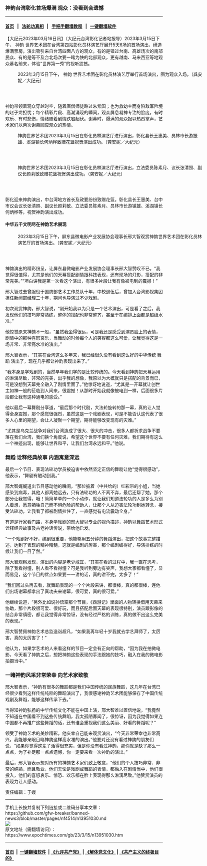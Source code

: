 ### 神韵台湾彰化首场爆满 观众：没看到会遗憾
------------------------

#### [首页](https://github.com/gfw-breaker/banned-news3/blob/master/README.md) &nbsp;&nbsp;|&nbsp;&nbsp; [法轮功真相](https://github.com/begood0513/basic/blob/master/README.md)  &nbsp;&nbsp;|&nbsp;&nbsp; [手把手翻墙教程](https://github.com/gfw-breaker/guides/wiki)  &nbsp;&nbsp;|&nbsp;&nbsp; [一键翻墙软件](https://github.com/gfw-breaker/nogfw/blob/master/README.md)  



<div><p>
 【大纪元2023年03月16日讯】（大纪元台湾彰化记者站报导）2023年3月15日下午，
 <ok href="https://www.epochtimes.com/gb/tag/%E7%A5%9E%E9%9F%B5.html">
  神韵
 </ok>
 世界艺术团在台湾第四站彰化员林演艺厅展开5天6场的首场演出，缔造爆满票房，演出吸引来自台湾四面八方的观众，有的是错过台南、高雄场次的南部民众、有的是等不及台北场次要一睹为快的北部观众，更有越南、马来西亚等地观众慕名前来，体验“世界第一秀”的视听震撼。
</p>
<figure aria-describedby="caption-attachment-13951033" class="wp-caption aligncenter" id="attachment_13951033" style="width: 600px">
 <ok href="https://i.epochtimes.com/assets/uploads/2023/03/id13951033-230315093325100815.jpg" target="_blank">
  <img alt="" class="size-large wp-image-13951033" src="https://i.epochtimes.com/assets/uploads/2023/03/id13951033-230315093325100815-600x400.jpg" title=""/>
 </ok>
 <br/><figcaption class="wp-caption-text" id="caption-attachment-13951033">
  2023年3月15日下午，
  <ok href="https://www.epochtimes.com/gb/tag/%E7%A5%9E%E9%9F%B5.html">
   神韵
  </ok>
  世界艺术团在彰化员林演艺厅举行首场演出，图为观众入场。（龚安妮／大纪元）
 </figcaption><br/>
</figure><br/>
<p>
 神韵带领着观众穿越时空，随着唐僧师徒路过朱紫国；也为救幼主而身陷敌军险境的赵子龙担忧；每个精彩片段、高潮涌现的瞬间，观众屏息凝神专注的脸庞，有时欢乐、有时悲伤，情绪随着剧情跌宕起伏。谢幕时，爆满的观众报以热烈掌声，艺术家们以两次谢幕回应观众的热情。
</p>
<figure aria-describedby="caption-attachment-13951034" class="wp-caption aligncenter" id="attachment_13951034" style="width: 600px">
 <ok href="https://i.epochtimes.com/assets/uploads/2023/03/id13951034-230315093322100815.jpg" target="_blank">
  <img alt="" class="size-large wp-image-13951034" src="https://i.epochtimes.com/assets/uploads/2023/03/id13951034-230315093322100815-600x400.jpg" title=""/>
 </ok>
 <br/><figcaption class="wp-caption-text" id="caption-attachment-13951034">
  神韵世界艺术团2023年3月15日在彰化员林演艺厅进行演出，彰化县长王惠美、员林市长游振雄、溪湖镇长何炳桦致赠花篮祝贺演出成功。（龚安妮／大纪元）
 </figcaption><br/>
</figure><br/>
<figure aria-describedby="caption-attachment-13951035" class="wp-caption aligncenter" id="attachment_13951035" style="width: 600px">
 <ok href="https://i.epochtimes.com/assets/uploads/2023/03/id13951035-230315093316100815.jpg" target="_blank">
  <img alt="" class="size-large wp-image-13951035" src="https://i.epochtimes.com/assets/uploads/2023/03/id13951035-230315093316100815-600x400.jpg" title=""/>
 </ok>
 <br/><figcaption class="wp-caption-text" id="caption-attachment-13951035">
  神韵世界艺术团2023年3月15日在彰化员林演艺厅进行演出，立法委员陈素月、议长张清照、副议长颜莉敏致赠花篮祝贺演出成功。（龚安妮／大纪元）
 </figcaption><br/>
</figure><br/>
<p>
 彰化迎来神韵演出，中台湾地方首长及政要纷纷致赠花篮。彰化县长王惠美、台中市议会议长张清照、副议长颜莉敏、立法委员陈素月、员林市长游镇雄、溪湖镇长何炳桦等，祝贺神韵演出成功。
</p>
<h4>
 中华五千文明尽在神韵艺术展现
</h4>
<figure aria-describedby="caption-attachment-13951036" class="wp-caption aligncenter" id="attachment_13951036" style="width: 600px">
 <ok href="https://i.epochtimes.com/assets/uploads/2023/03/id13951036-230315095354100815.jpg" target="_blank">
  <img alt="" class="size-large wp-image-13951036" src="https://i.epochtimes.com/assets/uploads/2023/03/id13951036-230315095354100815-600x400.jpg" title=""/>
 </ok>
 <br/><figcaption class="wp-caption-text" id="caption-attachment-13951036">
  2023年3月15日下午，屏东县微电影产业发展协会理事长邢大智观赏神韵世界艺术团在彰化员林演艺厅的首场演出。（龚安妮／大纪元）
 </figcaption><br/>
</figure><br/>
<p>
 神韵演出的精彩纷呈，让屏东县微电影产业发展协会理事长邢大智赞叹不已。“我觉得很值得，尤其是他们的天幕搭配剧情跟科技表现，还有现场的灯影，搭配的非常完美。”“坦白讲我是第一次看这个演出，有很多片段让我有像被电到的震撼！”
</p>
<p>
 邢大智过去曾服役于国防部艺术工作总队十年，中校退伍后，曾加入台湾影视集团担任新闻部经理二十年，期间也导演过不少戏剧。
</p>
<p>
 初次观赏神韵，邢大智说，“刚开始我以为只是一个艺术演出，可是看了之后，我发现他们的技巧非常熟练，整体的搭配也非常整齐，甚至于在编排上面都是超级水准。”
</p>
<p>
 他惊觉原来神韵不一般，“虽然我坐得很远，可是我还是感受到演员脸上的表情，剧情中的那种喜怒哀乐，当舞动的时候每个人的笑容都这么可爱，让我觉得这是一场非常、非常高水准的演出。”
</p>
<p>
 邢大智表示，“其实在台湾这么多年来，我已经很久没有看到这么好的中华传统
 <ok href="https://www.epochtimes.com/gb/tag/%E8%88%9E%E8%B9%88.html">
  舞蹈
 </ok>
 演出了，现在几乎都让神韵表现出来了。”
</p>
<p>
 “我本身是学戏剧的，当然早年我们学的是比较传统的。今天看到神韵把天幕运用的淋漓尽致，非常的完美，出乎我的想像，我原以为大概就只是搭配的背景而已，可是没想到天幕完全融入了剧情里面了。”他惊讶地说道，“尤其是一开幕就让创世主如神一般的莅临到人间来，很震撼！从那时开始我就像被电到一样，后面很多片段都让我有这种通电的感受。”
</p>
<p>
 他以最后一幕舞剧分享道，“最后那个时代剧，大法轮旋转的那一幕，真的让人觉得全身震撼，那个感觉很强烈，虽然这是一个戏剧表现，可是不能否认这代表了很多人心里的期望，会让人凝聚一个期望，期待能够改变现有的灾难。”
</p>
<p>
 “尤其是乌克兰战争对我们台湾造成了很大、很大的冲击，很多人都祈求战争不要落在我们台湾，我们换个角度说，希望这个世界不要有任何灾难，我们期待有这么一个神迹出现，能够让世界和平，让我们台湾永远和平。”他说。
</p>
<h3>
 <ok href="https://www.epochtimes.com/gb/tag/%E8%88%9E%E8%B9%88.html">
  舞蹈
 </ok>
 诠释经典故事 内涵寓意深远
</h3>
<p>
 最后一个节目、表现法轮功学员被迫害中依然坚定正信的舞剧让他“觉得很感动”，他表示，“舞剧有触动到我。”
</p>
<p>
 邢大智娓娓道出节目感动他的瞬间，“那位披着（中共给的）红彩带的小姐，当她感染到病毒，其他人都离她远去，只有法轮功的人不离不弃，最后还帮了她，那个部分让我觉得，哦！简简单单的一个小动作，就让我们知道法轮功的人是多么为别人着想，愿意牺牲自己而不惧危险的帮助人，让那个人从迫害法轮功到她转念，接受法轮功，让我看了都被剧情拉住了，一直感觉有电流震动全身。”
</p>
<p>
 有道是行家看门路，本身学戏剧的邢大智以专业的视角描述，神韵以舞蹈艺术形式诠释经典故事及古老神话传说，带给他启发。
</p>
<p>
 “一个戏剧好不好，编剧很重要，他能够用五分钟的舞蹈演出，把这个故事完整描述，达到了表现的精神精髓，这就是编剧的厉害，那个编剧编得好，导演排练的时候让我们一目了然。”
</p>
<p>
 邢大智观察发现，演出的内容是老少咸宜，“其实在看的过程中，我一直在思考，除了我看得懂，别人看不看得懂？可是我听到旁边有笑声，我想大家都看懂了，显而易见，这个节目的优点如果要一一讲的话，真的讲不完，太多了！”
</p>
<p>
 “我们回过头再去看，就舞蹈表现的一个个片段来讲，都很棒，真的都很棒，连他们出场谢幕都拿出了真功夫来谢幕，很可爱，真的很可爱。”
</p>
<p>
 他继续说道，“另外比如说孙悟空那个节目，《西游记》里面的人物转换借用天幕来协助，那个片段很可爱、很好玩，而且搭配后面天幕的表现很特别，演员跟影像的结合非常缜密，都让我觉得非常惊讶，没有经过严格的训练，真的做不出这么完美的表现。”
</p>
<p>
 邢大智赞佩神韵艺术总监造诣超凡，“如果我再年轻十岁我就去学艺拜师了，太厉害，真的太厉害了！”
</p>
<p>
 他认为，如果学艺术的人来看这样的节目一定会有正向的帮助，“因为我在拍微电影，今天看了神韵之后，想把神韵这些表现的手法跟她的技巧，融入在我的微电影拍摄当中。”
</p>
<h3>
 一睹神韵风采非常荣幸 向艺术家致敬
</h3>
<p>
 邢大智表示，“神韵有很多的舞蹈都是我们中国传统的民族舞蹈，这几年在台湾已经很少看到这样传统纯粹的舞蹈演出了，我很感谢神韵艺术团能够保存了中国传统戏剧及舞蹈，能够这样传承下去。”
</p>
<p>
 当得知神韵弘扬的中华传统文化不能在中国上演，邢大智难以置信地说，“我竟然不知道在中国看不到这些传统舞蹈，我太孤陋寡闻了，很惊讶，因为我觉得如果连中国都不再推广这些舞蹈的话，还有谁会重视我们这么美丽、好看的舞蹈呢？”
</p>
<p>
 领受了神韵艺术的美妙精彩，他庆幸自己能来观赏演出，“今天非常荣幸也非常高兴，我能够亲眼目睹神韵这样高水准的演出。”他要对还没有看过神韵的朋友们说，“如果你觉得这辈子活得很充实，但是你没有看过神韵，那你就是缺了那么一点点，为了补足那一点点遗憾，你一定要来看一次神韵的演出。”
</p>
<p>
 最后，邢大智表示想对所有的神韵艺术家们致上敬意，“他们的个人技巧非常、非常的纯熟，而且敬业，他们无论是戏剧或舞蹈的表情，都融入在剧情当中，他们很投入，他们的喜怒哀乐、惊恐、欢乐都在脸上表现得那么淋漓尽致。”他赞赏演员的表现力让人感动。
</p>
<p>
 责任编辑：于嫚
</p>
</div>
<hr/>
手机上长按并复制下列链接或二维码分享本文章：<br/>
https://github.com/gfw-breaker/banned-news3/blob/master/pages/nf4514/n13951030.md <br/>
<a href='https://github.com/gfw-breaker/banned-news3/blob/master/pages/nf4514/n13951030.md'><img src='https://github.com/gfw-breaker/banned-news3/blob/master/pages/nf4514/n13951030.md.png'/></a> <br/>
原文地址（需翻墙访问）：https://www.epochtimes.com/gb/23/3/15/n13951030.htm


------------------------
#### [首页](https://github.com/gfw-breaker/banned-news3/blob/master/README.md) &nbsp;|&nbsp; [一键翻墙软件](https://github.com/gfw-breaker/nogfw/blob/master/README.md) &nbsp;| [《九评共产党》](https://github.com/gfw-breaker/9ping.md/blob/master/README.md#九评之一评共产党是什么) | [《解体党文化》](https://github.com/gfw-breaker/jtdwh.md/blob/master/README.md) | [《共产主义的终极目的》](https://github.com/gfw-breaker/gczydzjmd.md/blob/master/README.md)


<img src='http://gfw-breaker.win/banned-news3/pages/nf4514/n13951030.md' width='0px' height='0px'/>